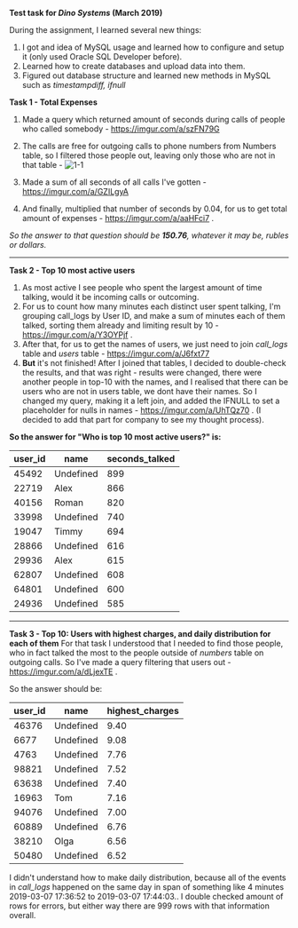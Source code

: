 **Test task for *Dino Systems* (March 2019)**

During the assignment, I learned several new things:
1) I got and idea of MySQL usage and learned how to configure and setup it (only used Oracle SQL Developer before).
2) Learned how to create databases and upload data into them.
3) Figured out database structure and learned new methods in MySQL such as *timestampdiff, ifnull*

**Task 1 - Total Expenses**
1) Made a query which returned amount of seconds during calls of people who called somebody - https://imgur.com/a/szFN79G
2) The calls are free for outgoing calls to phone numbers from Numbers table, so I filtered those people out, leaving only those who are not in that table - ![1-1](https://imgur.com/a/b2Y7SxG)

3) Made a sum of all seconds of all calls I've gotten - https://imgur.com/a/GZILgyA
4) And finally, multiplied that number of seconds by 0.04, for us to get total amount of expenses - https://imgur.com/a/aaHFci7 .

*So the answer to that question should be **150.76**, whatever it may be, rubles or dollars.*

-------

**Task 2 - Top 10 most active users**
1) As most active I see people who spent the largest amount of time talking, would it be incoming calls or outcoming.
2) For us to count how many minutes each distinct user spent talking, I'm grouping call_logs by User ID, and make a sum of minutes each of them talked, sorting them already and limiting result by 10 - https://imgur.com/a/Y3OYPjf .
3) After that, for us to get the names of users, we just need to join *call_logs* table and *users* table - https://imgur.com/a/J6fxt77
4) **But** it's not finished! After I joined that tables, I decided to double-check the results, and that was right - results were changed, there were another people in top-10 with the names, and I realised that there can be users who are not in users table, we dont have their names. So I changed my query, making it a left join, and added the IFNULL to set a placeholder for nulls in names - https://imgur.com/a/UhTQz70 . (I decided to add that part for company to see my thought process).

**So the answer for "Who is top 10 most active users?" is:**

| user_id  | name | seconds_talked |
| --- | --- | --- |
| 45492 | Undefined | 899 | 
| 22719 | Alex | 866 | 
| 40156 | Roman | 820 | 
| 33998 | Undefined | 740 | 
| 19047 | Timmy | 694 | 
| 28866	| Undefined |	616 | 
| 29936	| Alex | 615 | 
| 62807	| Undefined | 608 | 
| 64801 | Undefined	| 600 | 
| 24936	| Undefined	| 585 | 

-------

**Task 3 - Top 10: Users with highest charges, and daily distribution for each of them**
For that task I understood that I needed to find those people, who in fact talked the most to the people outside of *numbers* table on outgoing calls. So I've made a query filtering that users out - https://imgur.com/a/dLjexTE . 

So the answer should be: 

| user_id  | name | highest_charges |
| --- | --- | --- |
| 46376 | Undefined | 9.40 | 
| 6677 | Undefined | 9.08 | 
| 4763 | Undefined | 7.76 | 
| 98821 | Undefined | 7.52 | 
| 63638 | Undefined | 7.40 | 
| 16963	| Tom |	7.16 | 
| 94076	| Undefined | 7.00 | 
| 60889	| Undefined | 6.76 | 
| 38210 | Olga	| 6.56 | 
| 50480	| Undefined	| 6.52 | 

I didn't understand how to make daily distribution, because all of the events in *call_logs* happened on the same day in span of something like 4 minutes 2019-03-07 17:36:52 to 2019-03-07 17:44:03.. I double checked amount of rows for errors, but either way there are 999 rows with that information overall.
